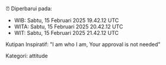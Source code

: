 ⏰ Diperbarui pada:
- WIB: Sabtu, 15 Februari 2025 19.42.12 UTC
- WITA: Sabtu, 15 Februari 2025 20.42.12 UTC
- WIT: Sabtu, 15 Februari 2025 21.42.12 UTC

Kutipan Inspiratif:
"I am who I am, Your approval is not needed"


Kategori: attitude

